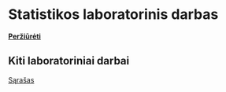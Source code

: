 # Statistikos laboratorinis darbas
**[Peržiūrėti](https://elijas.github.io/statistikos-laboratorinis-darbas/)**


## Kiti laboratoriniai darbai
[Sąrašas](https://github.com/Elijas/statistikos-laboratoriniai-darbai)
